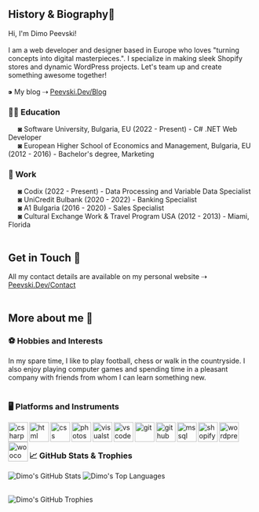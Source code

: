 <h2>History & Biography👋</h2>
Hi, I'm Dimo Peevski!
<br><br>
I am a web developer and designer based in Europe who loves "turning concepts into digital masterpieces.". I specialize in making sleek Shopify stores and dynamic WordPress projects. Let's team up and create something awesome together!
<br><br>
⁍ My blog ⇢ <a href="https://www.peevski.dev/blog">Peevski.Dev/Blog</a><br>
<h3>✍🏻 Education</h3>
&nbsp;&nbsp;&nbsp;&nbsp;&nbsp;◙ Software University, Bulgaria, EU (2022 - Present) - C# .NET Web Developer<br>
&nbsp;&nbsp;&nbsp;&nbsp;&nbsp;◙ European Higher School of Economics and Management, Bulgaria, EU (2012 - 2016) - Bachelor's degree, Marketing
<h3>💼 Work</h3>
&nbsp;&nbsp;&nbsp;&nbsp;&nbsp;◙ Codix (2022 - Present) - Data Processing and Variable Data Specialist<br>
&nbsp;&nbsp;&nbsp;&nbsp;&nbsp;◙ UniCredit Bulbank (2020 - 2022) - Banking Specialist<br>
&nbsp;&nbsp;&nbsp;&nbsp;&nbsp;◙ A1 Bulgaria (2016 - 2020) - Sales Specialist<br>
&nbsp;&nbsp;&nbsp;&nbsp;&nbsp;◙ Cultural Exchange Work & Travel Program USA (2012 - 2013) - Miami, Florida
<br><br>
<h2>Get in Touch 📧</h2>
All my contact details are available on my personal website ⇢ <a href="https://www.peevski.dev/contact">Peevski.Dev/Contact</a>
<br><br>
<h2>More about me 👦</h2>
<h3>⚽ Hobbies and Interests</h3>
In my spare time, I like to play football, chess or walk in the countryside. I also enjoy playing computer games and spending time in a pleasant company with friends from whom I can learn something new.
<br><br>
<h3>🖥️ Platforms and Instruments</h3>
<img align="left" alt="csharp" width="40px" src="https://www.peevski.dev/wp-content/uploads/warezzz/github-icons/csharp.png" />
<img align="left" alt="html" width="40px" src="https://www.peevski.dev/wp-content/uploads/warezzz/github-icons/html5.png" />
<img align="left" alt="css" width="40px" src="https://www.peevski.dev/wp-content/uploads/warezzz/github-icons/css3.png" />
<img align="left" alt="photoshop" width="40px" src="https://www.peevski.dev/wp-content/uploads/warezzz/github-icons/photoshop.png" />
<img align="left" alt="visualstudio" width="40px" src="https://www.peevski.dev/wp-content/uploads/warezzz/github-icons/visualstudio.png" />
<img align="left" alt="vscode" width="40px" src="https://www.peevski.dev/wp-content/uploads/warezzz/github-icons/vscode.png" />
<img align="left" alt="git" width="40px" src="https://www.peevski.dev/wp-content/uploads/warezzz/github-icons/git.png" />
<img align="left" alt="github" width="40px" src="https://www.peevski.dev/wp-content/uploads/warezzz/github-icons/github.png" />
<img align="left" alt="mssql" width="40px" src="https://www.peevski.dev/wp-content/uploads/warezzz/github-icons/mssqlserver.png" />
<img align="left" alt="shopify" width="40px" src="https://www.peevski.dev/wp-content/uploads/warezzz/github-icons/shopify.png"/>
<img align="left" alt="wordpress" width="40px" src="https://www.peevski.dev/wp-content/uploads/warezzz/github-icons/wordpress.png" />
<img align="left" alt="woocommerce" width="40px" src="https://www.peevski.dev/wp-content/uploads/warezzz/github-icons/woocommerce.png" />
<br><br>
<h3>📈 GitHub Stats & Trophies</h3>

![Dimo's GitHub Stats](https://github-readme-stats.vercel.app/api?username=DimoPeevski&show_icons=true&hide_border=true) ![Dimo's Top Languages](https://github-readme-stats.vercel.app/api/top-langs/?username=DimoPeevski&layout=compact)
<br><br>

![Dimo's GitHub Trophies](https://github-profile-trophy.vercel.app/?username=DimoPeevski&column=8)

<!--All icons are credit from: "https://github.com/devicons/devicon/blob/master/icons/" -->

